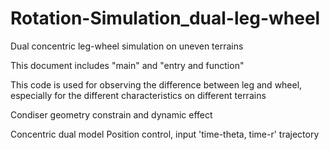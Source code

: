 # Rotation-Simulation_dual-leg-wheel
Dual concentric leg-wheel simulation on uneven terrains

This document includes "main" and "entry and function" 


This code is used for observing the difference between leg and wheel, especially for the different characteristics on different terrains

Condiser geometry constrain and dynamic effect

Concentric dual model
Position control, input 'time-theta, time-r' trajectory
